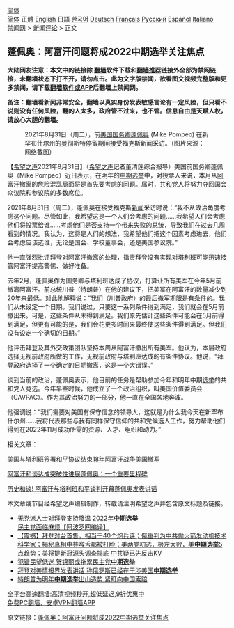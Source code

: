  <!-- 面包屑导航 --> <div class="breadcrumb"><!-- GTranslate: https://gtranslate.io/ -->  <div class="switcher notranslate">  <div class="selected">  <a href="#" onclick="return false;"> 简体</a>  </div>  <div class="option">  <a href="https://www.bannedbook.org" onclick="doGTranslate('zh-CN|zh-CN');jQuery('div.switcher div.selected a').html(jQuery(this).html());return false;" title="简体中文" class="nturl selected"> 简体</a>  <a href="https://www.bannedbook.org/zh-tw/" onclick="doGTranslate('zh-CN|zh-TW');jQuery('div.switcher div.selected a').html(jQuery(this).html());return false;" title="繁體中文" class="nturl"> 正體</a>  <a href="https://www.bannedbook.org/en/" onclick="doGTranslate('zh-CN|en');jQuery('div.switcher div.selected a').html(jQuery(this).html());return false;" title="English" class="nturl"> English</a>  <a href="https://www.bannedbook.org/ja/" onclick="doGTranslate('zh-CN|ja');jQuery('div.switcher div.selected a').html(jQuery(this).html());return false;" title="日本語" class="nturl"> 日語</a>  <a href="https://www.bannedbook.org/ko/" onclick="doGTranslate('zh-CN|ko');jQuery('div.switcher div.selected a').html(jQuery(this).html());return false;" title="한국어" class="nturl"> 한국어</a>  <a href="https://www.bannedbook.org/de/" onclick="doGTranslate('zh-CN|de');jQuery('div.switcher div.selected a').html(jQuery(this).html());return false;" title="Deutsch" class="nturl"> Deutsch</a>  <a href="https://www.bannedbook.org/fr/" onclick="doGTranslate('zh-CN|fr');jQuery('div.switcher div.selected a').html(jQuery(this).html());return false;" title="Français" class="nturl"> Français</a>  <a href="https://www.bannedbook.org/ru/" onclick="doGTranslate('zh-CN|ru');jQuery('div.switcher div.selected a').html(jQuery(this).html());return false;" title="Русский" class="nturl"> Русский</a>  <a href="https://www.bannedbook.org/es/" onclick="doGTranslate('zh-CN|es');jQuery('div.switcher div.selected a').html(jQuery(this).html());return false;" title="Español" class="nturl"> Español</a>  <a href="https://www.bannedbook.org/it/" onclick="doGTranslate('zh-CN|it');jQuery('div.switcher div.selected a').html(jQuery(this).html());return false;" title="Italiano" class="nturl"> Italiano</a>  </div>  </div>      <div class='breadcrumb-sub'><!-- Breadcrumb NavXT 6.3.0 --> <a href="https://www.bannedbook.org/" class="home">禁闻网</a> &gt; <a href="https://www.bannedbook.org/bnews/comments/" class="category">新闻评论</a> &gt; 正文</div></div><h2>蓬佩奥：阿富汗问题将成2022中期选举关注焦点</h2> <p class="notice"><b>大陆网友注意：本文中的链接除 <a href="https://github.com/bannedbook/fanqiang" >翻墙</a>软件下载和<a href="https://github.com/killgcd/justmysocks/blob/master/README.md">翻墙推荐</a>链接外全部为禁网链接，未翻墙状态下打不开，请勿点击。此为文字版禁闻，欲看图文视频完整版和更多禁闻，请下载<a href="https://github.com/bannedbook/fanqiang">翻墙软件或APP</a>后翻墙上禁闻网。</p><p>备注：翻墙看新闻非常安全，翻墙以真实身份发表敏感言论有一定风险，但只看不说则没有任何风险，翻的人太多，政府管不过来，也不管。信息自由是天赋人权，请放心大胆的翻墙。</b></p>  <div class="entry"> <figure> <p><figcaption>2021年8月31日（周二），前<a href="https://www.bannedbook.org/bnews/tag/%e7%be%8e%e5%9b%bd/" class="st_tag internal_tag" rel="tag" title="标签 美国 下的日志">美国</a><a href="https://www.bannedbook.org/bnews/tag/%e5%9b%bd%e5%8a%a1%e5%8d%bf/" class="st_tag internal_tag" rel="tag" title="标签 国务卿 下的日志">国务卿</a><a href="https://www.bannedbook.org/bnews/tag/%E8%93%AC%E4%BD%A9%E5%A5%A5/" class="st_tag internal_tag" rel="tag" title="标签 蓬佩奥 下的日志">蓬佩奥</a> (Mike Pompeo) 在新罕布什尔州的曼彻斯特停留期间接受福克斯新闻采访。（图片来源：网络截图）</figcaption></figure> <p>【<span class='wp_keywordlink_affiliate'><a href="https://www.soundofhope.org" title="希望之声" target="_blank">希望之声</a></span>2021年8月31日】（<a href="https://www.bannedbook.org/bnews/tag/%e5%b8%8c%e6%9c%9b%e4%b9%8b%e5%a3%b0/" class="st_tag internal_tag" rel="tag" title="标签 希望之声 下的日志">希望之声</a>记者董清莲综合报导）美国前国务卿蓬佩奥（Mike Pompeo）近日表示，在明年的<a href="https://www.bannedbook.org/bnews/tag/%E4%B8%AD%E6%9C%9F%E9%80%89%E4%B8%BE/" class="st_tag internal_tag" rel="tag" title="标签 中期选举 下的日志">中期选举</a>中，对投票人来说，本月从<a href="https://www.bannedbook.org/bnews/tag/%e9%98%bf%e5%af%8c%e6%b1%97/" class="st_tag internal_tag" rel="tag" title="标签 阿富汗 下的日志">阿富汗</a>撤离的危险混乱局面将是首先要考虑的问题。届时，<a href="https://www.bannedbook.org/bnews/tag/%e5%85%b1%e5%92%8c%e5%85%9a/" class="st_tag internal_tag" rel="tag" title="标签 共和党 下的日志">共和党</a>人将努力夺回国会众议院和参议院的多数席位。</p> <p>2021年8月31日（周二），蓬佩奥在接受福克斯<span class='wp_keywordlink_affiliate'><a href="https://www.bannedbook.org/" title="新闻">新闻</a></span>采访时说：“我不从政治角度考虑这个问题。尽管如此，我希望这是一个人们会考虑的问题……我希望人们会考虑他们将投票给谁&#8230;&#8230;考虑他们是否支持一个带来失败的总统，导致我们在过去几周看到的情况。我认为，这将是人们的想法，我希望他们把这个因素考虑进去，他们会考虑应该选谁，无论是国会、学校董事会，还是美国参议院。”</p> <p>他一直强烈批评拜登对阿富汗撤离的处理，指责拜登没有实现对<a href="https://www.bannedbook.org/bnews/tag/%e5%a1%94%e5%88%a9%e7%8f%ad/" class="st_tag internal_tag" rel="tag" title="标签 塔利班 下的日志">塔利班</a>可能迅速接管阿富汗提高警惕、做好准备。</p>  <p>去年2月，蓬佩奥作为国务卿与塔利班达成了协议，打算让所有美军在今年5月前撤离阿富汗。前总统川普（特朗普）在他的建议下，把美军在阿富汗的数量减少到20年来最低。对此他解释说：“我们（川普政府）的最后撤军期限是有条件的。我们从未设定一个日期。我们说过，只要这一系列条件得到满足，我们就会在5月前撤出来。可是，这些条件从未得到满足。我们原先估计这些条件可能会在5月前得到满足，但更有可能的是，我们会花更多时间来最终使这些条件得到满足。但我们没有设定一个确切的日期。”</p> <p>他评击拜登及其外交政策团队坚持本周从阿富汗撤出所有美军。他认为，本届政府选择无视前政府所做的工作，无视前政府与塔利班达成的有条件协议。他说，“拜登政府选择了一个确定的日期撤离，这是一个大错误。”</p> <p>谈到当前的政治，蓬佩奥表示，他目前的任务是帮助参加今年和明年中期<a href="https://www.bannedbook.org/bnews/tag/%e9%80%89%e4%b8%be/" class="st_tag internal_tag" rel="tag" title="标签 选举 下的日志">选举</a>的共和党人竞选。今年早些时候，他成立了一个政治组织，叫美国价值委员会（CAVPAC）。作为其政治努力的一部分，他一直在全国各地奔波。</p>  <p>他强调说：“我们需要对美国有保守信念的领导人，这就是为什么我今天在新罕布什尔州…&#8230;我将代表那些与我有同样保守信仰的共和党候选人工作，努力帮助他们得到在2022年11月成功所需的资源、人才、组织和动力。”</p> <p>相关文章：</p> <p><a data-ctorig="https://www.soundofhope.org/post/348997?lang=b5" data-cturl="https://www.google.com/url?client=internal-element-cse&amp;cx=007749283119516952101:0iwnfnkwnek&amp;q=https://www.soundofhope.org/post/348997%3Flang%3Db5&amp;sa=U&amp;ved=2ahUKEwj_ps-apdzyAhWwm-AKHcThBpY4ChAWegQIAxAC&amp;usg=AOvVaw0uw4znEdtygWGQU1jknoN2" href="https://www.soundofhope.org/post/348997?lang=b5" target="_blank">美国与塔利班签署和平协议结束18年阿富汗战争美国撤军</a></p>  <p><a data-ctorig="https://www.soundofhope.org/post/449659?lang=b5" data-cturl="https://www.google.com/url?client=internal-element-cse&amp;cx=007749283119516952101:0iwnfnkwnek&amp;q=https://www.soundofhope.org/post/449659%3Flang%3Db5&amp;sa=U&amp;ved=2ahUKEwjspOvWpdzyAhWRiOAKHU7NAwo4FBAWegQICRAC&amp;usg=AOvVaw1-mFfVYwJ_JHxdChOHu7H2" href="https://www.soundofhope.org/post/449659?lang=b5" target="_blank">阿富汗和谈达成突破性进展蓬佩奥：一个重要里程碑</a></p> <p><a data-ctorig="https://www.soundofhope.org/post/421036" data-cturl="https://www.google.com/url?client=internal-element-cse&amp;cx=007749283119516952101:0iwnfnkwnek&amp;q=https://www.soundofhope.org/post/421036&amp;sa=U&amp;ved=2ahUKEwjB5byzptzyAhXmRd8KHe1JD3cQFjADegQIBBAC&amp;usg=AOvVaw22I6yMNHPxnbFp7xCXAZ96" href="https://www.soundofhope.org/post/421036" target="_blank">历史和谈! 阿富汗与塔利班和平谈判开幕蓬佩奥发表讲话</a></p> <p>本文章或节目经希望之声编辑制作，转载请注明希望之声并包含原文标题及链接。 </p>  <ul class='op-related-articles' title='相关阅读'> <li><a href='https://www.bannedbook.org/bnews/cnnews/20210814/1606388.html' target='_blank'>无党派人士对拜登支持降温 2022年<b>中期选举</b>民主党面临麻烦【阿波罗网编译】</a></li> <li><a href='https://www.bannedbook.org/bnews/bannedvideo/20210806/1601062.html' target='_blank'>【震撼】拜登对台首售，相当于40个炮兵连；俄重判为中共偷火箭发动机技术科学家；揭秘真相中共喉舌都被打脸；美两党初选，极左大败，美<b>中期选举</b>5点趋势；美将提新冠源头调查揭底 中共疑已先反击KV</a></li> <li><a href='https://www.bannedbook.org/bnews/cnnews/20210802/1598529.html' target='_blank'>犯错民望低迷 贺锦丽或拖累民主党<b>中期选举</b></a></li> <li><a href='https://www.bannedbook.org/bnews/worldnews/usa/20210728/1595571.html' target='_blank'>拜登对美情报界发表讲话 称俄罗斯已经在干涉美国<b>中期选举</b></a></li> <li><a href='https://www.bannedbook.org/bnews/worldnews/usa/20210606/1570782.html' target='_blank'>特朗普为明年<b>中期选举</b>出山造势 紧盯向中国索赔</a></li> </ul> <p class="texttj"> <a href="https://github.com/bannedbook/fanqiang/wiki/V2ray%E6%9C%BA%E5%9C%BA" target="_blank">全平台高速翻墙:高清视频秒开,超低延迟,9折优惠中</a><br/> <a href="https://github.com/bannedbook/fanqiang/wiki/%E7%A6%81%E9%97%BB%E7%BD%91%E5%AE%89%E5%8D%93%E7%BF%BB%E5%A2%99%E6%96%B0%E9%97%BBAPP" target="_blank">免费PC翻墙、安卓VPN翻墙APP</a></p><p>原文链接：<a class="src_link"  href="https://www.soundofhope.org/post/540563" target="_blank">蓬佩奥：阿富汗问题将成2022中期选举关注焦点</a></p><a name='sharetosocial'></a>  <div style="margin-bottom:5px;padding-bottom:5px;clear:both"> <div id="archive-pix-1" class="banner-ads"> <!-- AuctionX Display platform tag START --> <div id="26318x728x90x621x_ADSLOT2" clicktrack="%%CLICK_URL_ESC%%"></div> <!-- AuctionX Display platform tag END --> </div> <div id="archive-pix-2" class="banner-ads"> <!-- AuctionX Display platform tag START --> <div id="26315x300x250x621x_ADSLOT2" clicktrack="%%CLICK_URL_ESC%%"></div> <!-- AuctionX Display platform tag END --> </div> </div>  <div id="archive-pix-1" class="banner-ads"> <!-- AuctionX Display platform tag START --> <div id="26318x728x90x621x_ADSLOT3" clicktrack="%%CLICK_URL_ESC%%"></div> <!-- AuctionX Display platform tag END --> </div> </div><!--END ENTRY--> 